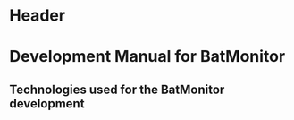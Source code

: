 <!-- TITLE: BatMonitor - Development Documentation V0.1 -->
<!-- SUBTITLE: A quick summary of BatMonitor - Development Documentation V0.1 -->

# Header

# Development Manual for BatMonitor

## Technologies used for the BatMonitor development
